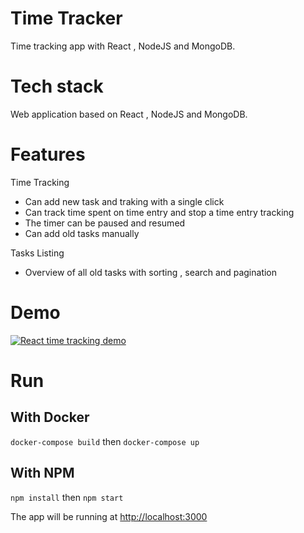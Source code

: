 # Time Tracker

Time tracking app with React , NodeJS and MongoDB.

# Tech stack
Web application based on React , NodeJS and MongoDB.


# Features

Time Tracking
-  Can add new task and traking with a single click
-  Can track time spent on time entry and stop a time entry tracking
-  The timer can be paused and resumed
-  Can add old tasks manually

Tasks Listing
-  Overview of all old tasks with sorting , search and pagination 

# Demo

[![React time tracking demo](http://image.noelshack.com/fichiers/2018/42/1/1539555102-screenshot-from-2018-10-14-23-04-36.png)](https://www.youtube.com/watch?v=jWhqNyy1t30&feature=youtu.be "Time tracking demo")

# Run 

## With Docker 

`docker-compose build`
then
`docker-compose up`

## With NPM 

`npm install`
then
`npm start`

The app will be running at [http://localhost:3000](http://localhost:3000)
